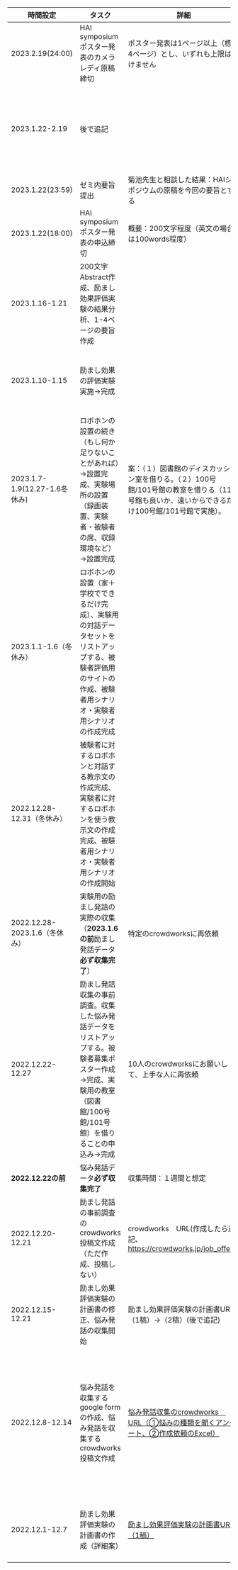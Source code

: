 |時間設定|タスク|詳細|メモ|
|----|----|----|----|
|2023.2.19(24:00)|HAI symposium ポスター発表のカメラレディ原稿締切|ポスター発表は1ページ以上（標準4ページ）とし、いずれも上限は設けません|[HAIシンポジウム 2023](https://hai-conference.net/symp2023/information.php)|
|2023.1.22-2.19|後で追記||要旨（HAI原稿）修正、実験の追加（もし必要なら）|
|2023.1.22(23:59)|ゼミ内要旨提出|菊池先生と相談した結果：HAIシンポジウムの原稿を今回の要旨とする|[原稿体裁](https://www.ai-gakkai.or.jp/sig/announce/sig-style/)|
|2023.1.22(18:00)|HAI symposium ポスター発表の申込締切|概要：200文字程度（英文の場合は100words程度）|実験結果を含む|
|2023.1.16-1.21|200文字Abstract作成、励まし効果評価実験の結果分析、1-4ページの要旨作成|||
|2023.1.10-1.15|励まし効果の評価実験実施→完成||**時間厳守（1.10必ず実験実施開始）**|
|2023.1.7-1.9(12.27-1.6冬休み)|ロボホンの設置の続き（もし何か足りないことがあれば）→設置完成、実験場所の設置（録画装置、実験者・被験者の席、収録環境など）→設置完成|案：（１）図書館のディスカッション室を借りる。（２）100号館/101号館の教室を借りる（110号館も良いか、遠いからできるだけ100号館/101号館で実施）。|**時間厳守（1.9必ず全部の設置完了**|
|2023.1.1-1.6（冬休み）|ロボホンの設置（家＋学校でできるだけ完成）、実験用の対話データセットをリストアップする、被験者評価用のサイトの作成、被験者用シナリオ・実験者用シナリオの作成完成||実験用励まし発話の収集と同時にやる|
|2022.12.28-12.31（冬休み）|被験者に対するロボホンと対話する教示文の作成完成、実験者に対するロボホンを使う教示文の作成完成、被験者用シナリオ・実験者用シナリオの作成開始||実験用励まし発話の収集と同時にやる|
|2022.12.28-2023.1.6（冬休み）|実験用の励まし発話の実際の収集（**2023.1.6の前**励まし発話データ**必ず収集完了**）|特定のcrowdworksに再依頼||
|2022.12.22-12.27|励まし発話収集の事前調査。収集した悩み発話データをリストアップする。被験者募集ポスター作成→完成、実験用の教室（図書館/100号館/101号館）を借りることの申込み→完成|10人のcrowdworksにお願いして、上手な人に再依頼||
|**2022.12.22の前**|悩み発話データ**必ず収集完了**|収集時間：１週間と想定||
|2022.12.20-12.21|励まし発話の事前調査のcrowdworks投稿文作成（ただ作成、投稿しない）|crowdworks　URL(作成したら追記、https://crowdworks.jp/job_offers)|悩み発話の収集と同時にやる|
|2022.12.15-12.21|励まし効果評価実験の計画書の修正、悩み発話の収集開始|励まし効果評価実験の計画書URL（1稿）→（2稿）(後で追記)||
|2022.12.8-12.14|悩み発話を収集するgoogle formの作成、悩み発話を収集するcrowdworks投稿文作成|[悩み発話収集のcrowdworks　URL（①悩みの種類を聞くアンケート、②作成依頼のExcel）](https://crowdworks.jp/job_offers)|TOODO:作成者の人数と件数と金額を相談する必要がある。菊池先生に報告する必要がある。|
|2022.12.1-12.7|励まし効果評価実験の計画書の作成（詳細案）|[励まし効果評価実験の計画書URL（1稿）](https://github.com/kikuchiken-waseda/Xiang-Lingxuan/blob/master/M1/lecture/2022%E5%8A%B1%E3%81%BE%E3%81%97%E5%8A%B9%E6%9E%9C%E8%A9%95%E4%BE%A1%E5%AE%9F%E9%A8%93_%E8%A8%88%E7%94%BB%E6%9B%B8_%E5%90%91%EF%BC%881%E7%A8%BF%EF%BC%89.pdf)|TOODO:問題点を修正、不足点を追記|

